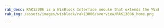 ```yaml
---
rak_desc: RAK13006 is a WisBlock Interface module that extends the WisBlock system with a CAN communication capability. It supports both CAN 2.0B and CAN FD with an arbitration bit rate up to 1 Mbps.
rak_img: /assets/images/wisblock/rak13006/overview/RAK13006_home.png

---
```


<rk-redirect to="/Product-Categories/WisBlock/RAK13006/Overview/" />